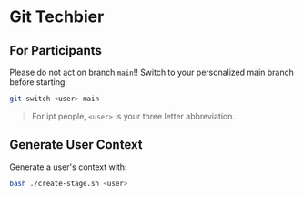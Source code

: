 # Git Techbier

## For Participants

Please do not act on branch `main`!! Switch to your personalized main branch before starting:

```bash
git switch <user>-main
```

> For ipt people, `<user>` is your three letter abbreviation.

## Generate User Context

Generate a user's context with:

```bash
bash ./create-stage.sh <user>
```
